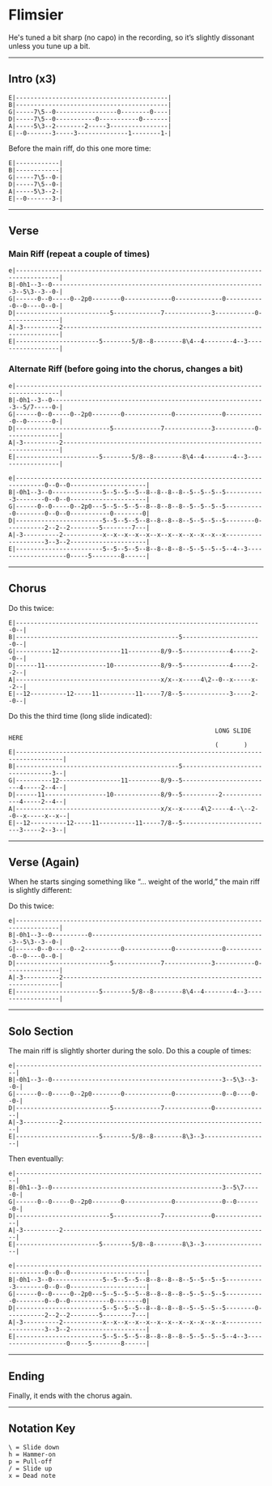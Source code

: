 # Flimsier
He's tuned a bit sharp (no capo) in the recording, so it’s slightly dissonant unless you tune up a bit.

---

## Intro (x3)

```plaintext
E|------------------------------------------|
B|------------------------------------------|
G|-----7\5--0-----------------0--------0----|
D|-----7\5--0-----------0-----------0-------|
A|-----5\3--2--------2-----3----------------|
E|--0-------3-----3--------------1--------1-|
```

Before the main riff, do this one more time:
```plaintext
E|------------|
B|------------|
G|-----7\5--0-|
D|-----7\5--0-|
A|-----5\3--2-|
E|--0-------3-|
```

---

## Verse

### Main Riff (repeat a couple of times)

```plaintext
e|----------------------------------------------------------------------------------|
B|-0h1--3--0-----------------------------------------------------------3--5\3--3--0-|
G|------0--0-----0--2p0--------0-------------0-------------0-----------0--0----0--0-|
D|--------------------------5-------------7-------------3-----------0---------------|
A|-3----------2---------------------------------------------------------------------|
E|-----------------------5--------5/8--8--------8\4--4--------4--3------------------|
```

### Alternate Riff (before going into the chorus, changes a bit)

```plaintext
e|----------------------------------------------------------------------------------|
B|-0h1--3--0-----------------------------------------------------------3--5/7-----0-|
G|------0--0-----0--2p0--------0-------------0-------------0-----------0--0-------0-|
D|--------------------------5-------------7-------------3-----------0---------------|
A|-3----------2---------------------------------------------------------------------|
E|-----------------------5--------5/8--8--------8\4--4--------4--3------------------|
```

```plaintext
e|------------------------------------------------------------------------------0--0--0---------------------|
B|-0h1--3--0--------------5--5--5--5--8--8--8--8--5--5--5--5-----------3--------0--0--0---------------------|
G|------0--0-----0--2p0---5--5--5--5--8--8--8--8--5--5--5--5-----------0--------0--0--0-----------0--------0|
D|------------------------5--5--5--5--8--8--8--8--5--5--5--5--------0-----------2--2--2--------5--------7---|
A|-3----------2-----------x--x--x--x--x--x--x--x--x--x--x--x--------------------3--3--2---------------------|
E|------------------------5--5--5--5--8--8--8--8--5--5--5--5--4--3--------------------0-----5--------8------|
```

---

## Chorus

Do this twice:

```plaintext
E|--------------------------------------------------------------------0--|
B|---------------------------------------------5----------------------0--|
G|----------12-----------------11---------8/9--5-------------4-----2--0--|
D|------11-----------------10-------------8/9--5-------------4-----2--2--|
A|----------------------------------------x/x--x-----4\2--0--x-----x--2--|
E|--12----------12-----11----------11-----7/8--5-------------3-----2--0--|
```

Do this the third time (long slide indicated):

```plaintext
                                                         LONG SLIDE HERE
                                                         (       )
E|-----------------------------------------------------------------------------------|
B|---------------------------------------------5----------------------------------3--|
G|----------12-----------------11---------8/9--5-------------------------4-----2--4--|
D|------11-----------------10-------------8/9--5----------2--------------4-----2--4--|
A|----------------------------------------x/x--x-----4\2-----4--\--2--0--x-----x--x--|
E|--12----------12-----11----------11-----7/8--5-------------------------3-----2--3--|
```

---

## Verse (Again)

When he starts singing something like “... weight of the world,” the main riff is slightly different:

Do this twice:
```plaintext
e|----------------------------------------------------------------------------------|
B|-0h1--3--0----------0------------------------------------------------3--5\3--3--0-|
G|------0--0-----0--2----------0-------------0-------------0-----------0--0----0--0-|
D|--------------------------5-------------7-------------3-----------0---------------|
A|-3----------2---------------------------------------------------------------------|
E|-----------------------5--------5/8--8--------8\4--4--------4--3------------------|
```

---

## Solo Section

The main riff is slightly shorter during the solo. Do this a couple of times:

```plaintext
e|----------------------------------------------------------------------|
B|-0h1--3--0-----------------------------------------------3--5\3--3--0-|
G|------0--0-----0--2p0--------0-------------0-------------0--0----0--0-|
D|--------------------------5-------------7-------------0---------------|
A|-3----------2---------------------------------------------------------|
E|-----------------------5--------5/8--8--------8\3--3------------------|
```

Then eventually:

```plaintext
e|----------------------------------------------------------------------|
B|-0h1--3--0-----------------------------------------------3--5\7-----0-|
G|------0--0-----0--2p0--------0-------------0-------------0--0-------0-|
D|--------------------------5-------------7-------------0---------------|
A|-3----------2---------------------------------------------------------|
E|-----------------------5--------5/8--8--------8\3--3------------------|
```

```plaintext
e|------------------------------------------------------------------------------0--0--0---------------------|
B|-0h1--3--0--------------5--5--5--5--8--8--8--8--5--5--5--5-----------3--------0--0--0---------------------|
G|------0--0-----0--2p0---5--5--5--5--8--8--8--8--5--5--5--5-----------0--------0--0--0-----------0--------0|
D|------------------------5--5--5--5--8--8--8--8--5--5--5--5--------0-----------2--2--2--------5--------7---|
A|-3----------2-----------x--x--x--x--x--x--x--x--x--x--x--x--------------------3--3--2---------------------|
E|------------------------5--5--5--5--8--8--8--8--5--5--5--5--4--3--------------------0-----5--------8------|
```

---

## Ending

Finally, it ends with the chorus again.

---

## Notation Key

```plaintext
\ = Slide down
h = Hammer-on
p = Pull-off
/ = Slide up
x = Dead note
```

